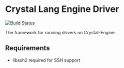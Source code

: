 # Crystal Lang Engine Driver

[![Build Status](https://travis-ci.org/aca-labs/crystal-engine-driver.svg?branch=master)](https://travis-ci.org/aca-labs/crystal-engine-driver)

The framework for running drivers on Crystal-Engine.

## Requirements

* libssh2 required for SSH support
